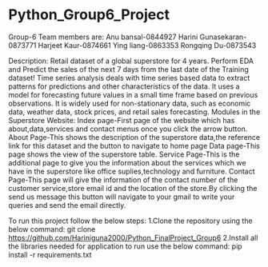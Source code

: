 # Python_Group6_Project
Group-6
Team members are:
Anu bansal-0844927
Harini Gunasekaran-0873771
Harjeet Kaur-0874661
Ying liang-0863353
Rongqing Du-0873543

Description:
Retail dataset of a global superstore for 4 years.
Perform EDA and Predict the sales of the next 7 days from the last date of the Training dataset!
Time series analysis deals with time series based data to extract patterns for predictions and other characteristics of the data. It uses a model for forecasting future values in a small time frame based on previous observations. It is widely used for non-stationary data, such as economic data, weather data, stock prices, and retail sales forecasting.
Modules in the Superstore Website:
 Index page-First page of the website which has about,data,services and contact menus once you click the arrow button.
 About Page-This shows the description of the superstore data,the reference link for this dataset and the button to navigate to home page
 Data page-This page shows the view of the superstore table.
 Service Page-This is the additional page to give you the information about the services which we have in the superstore like office suplies,technology and furniture.
 Contact Page-This page will give the information of the contact number of the customer service,store email id and the location of the store.By clicking the send us message this button will navigate to your gmail to write your queries and send the email directly.

 To run this project follow the below steps:
 1.Clone the repository using the below command:
 git clone https://github.com/Hariniguna2000/Python_FinalProject_Group6
 2.Install all the libraries needed for application to run use the below command:
 pip install -r requirements.txt
